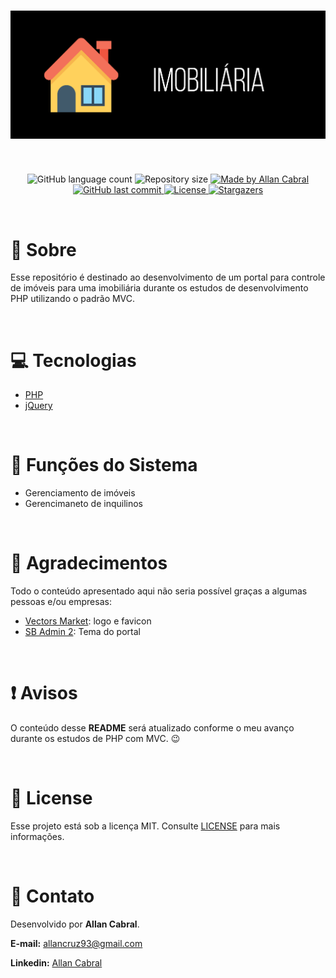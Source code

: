 <h1 align="center">
  <img alt="Portal Imobiliária" title="Portal Imobiliária" src="./.github/images/banner_github_imobiliaria.png" />
</h1>

<br/>

<p align="center">
  <img alt="GitHub language count" src="https://img.shields.io/github/languages/count/NouRuem/php-imobiliaria?color=04D361">

  <img alt="Repository size" src="https://img.shields.io/github/repo-size/NouRuem/php-imobiliaria?color=04D361">

  <a href="https://www.linkedin.com/in/allan-cabral/">
    <img alt="Made by Allan Cabral" src="https://img.shields.io/badge/made%20by-allan%20cabral-04D361">
  </a>

  <a href="https://github.com/NouRuem/php-imobiliaria/commits/main">
    <img alt="GitHub last commit" src="https://img.shields.io/github/last-commit/NouRuem/php-imobiliaria?color=04D361">
  </a>

  <a href="https://github.com/NouRuem/php-imobiliaria/blob/main/LICENSE.md">
    <img alt="License" src="https://img.shields.io/github/license/NouRuem/php-imobiliaria?color=322153">
  </a>

  <a href="https://github.com/NouRuem/php-imobiliaria/stargazers">
    <img alt="Stargazers" src="https://img.shields.io/github/stars/NouRuem/php-imobiliaria?style=social">
  </a>
</p>

<br/>

# :book: Sobre

Esse repositório é destinado ao desenvolvimento de um portal para controle de imóveis para uma imobiliária durante os estudos de desenvolvimento PHP utilizando o padrão MVC.

<br/>

# :computer: Tecnologias

- [PHP](https://www.php.net/)
- [jQuery](https://jquery.com/)

<br/>

# :book: Funções do Sistema

- Gerenciamento de imóveis
- Gerencimaneto de inquilinos

<br/>

# :clap: Agradecimentos

Todo o conteúdo apresentado aqui não seria possível graças a algumas pessoas e/ou empresas:

- [Vectors Market](https://www.flaticon.com/br/): logo e favicon
- [SB Admin 2](https://startbootstrap.com/theme/sb-admin-2): Tema do portal

<br/>

# :exclamation: Avisos

O conteúdo desse **README** será atualizado conforme o meu avanço durante os estudos de PHP com MVC. :wink:

<br/>

# :memo: License

Esse projeto está sob a licença MIT. Consulte [LICENSE](https://github.com/NouRuem/php-imobiliaria/blob/main/LICENSE.md) para mais informações.

<br/>

# :speech_balloon: Contato

Desenvolvido por **Allan Cabral**.

**E-mail:** [allancruz93@gmail.com](mailto:allancruz93@gmail.com)

**Linkedin:** [Allan Cabral](https://www.linkedin.com/in/allan-cabral/)
